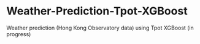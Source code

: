 # Weather-Prediction-Tpot-XGBoost
Weather prediction (Hong Kong Observatory data) using Tpot XGBoost (in progress)
